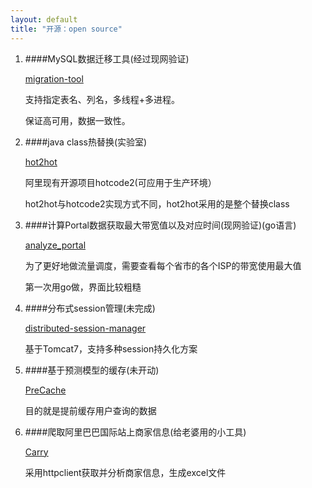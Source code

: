 ```yaml
---
layout: default
title: "开源：open source"
---
```



1. ####MySQL数据迁移工具(经过现网验证)

	[migration-tool](https://github.com/liuxinglanyue/migration-tool)

	支持指定表名、列名，多线程+多进程。

	保证高可用，数据一致性。
	
2. ####java class热替换(实验室)
	
	[hot2hot](https://github.com/liuxinglanyue/hot2hot)

	阿里现有开源项目hotcode2(可应用于生产环境）
	
	hot2hot与hotcode2实现方式不同，hot2hot采用的是整个替换class

3. ####计算Portal数据获取最大带宽值以及对应时间(现网验证)(go语言)
	
	[analyze_portal](https://github.com/liuxinglanyue/analyze_portal)

	为了更好地做流量调度，需要查看每个省市的各个ISP的带宽使用最大值
	
	第一次用go做，界面比较粗糙

4. ####分布式session管理(未完成)
	
	[distributed-session-manager](https://github.com/liuxinglanyue/distributed-session-manager)

	基于Tomcat7，支持多种session持久化方案

5. ####基于预测模型的缓存(未开动)
	
	[PreCache](https://github.com/liuxinglanyue/PreCache)

	目的就是提前缓存用户查询的数据

6. ####爬取阿里巴巴国际站上商家信息(给老婆用的小工具)
	
	[Carry](https://github.com/liuxinglanyue/Carry)

	采用httpclient获取并分析商家信息，生成excel文件

<!-- Blog Comments -->
<div class="media">
  <!-- UY BEGIN -->
  <div id="uyan_frame">
  </div>
  <script type="text/javascript" src="http://v2.uyan.cc/code/uyan.js?uid=1988228">
  </script>
  <!-- UY END -->
</div>